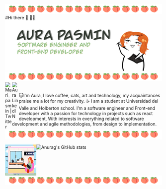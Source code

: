 <img src="https://github.com/auraPasmin/auraPasmin/blob/52c8dbf314bb832deb3afc9ebf6893b515cfaade/aura-images/momo.png" alt="momo">
<br/>
#Hi there 👋 👩‍💻
<img src="https://github.com/auraPasmin/auraPasmin/blob/b601de9fa24ff8fabcea80a3a367aa4733920b2d/aura-images/presentation-image.jpg" alt="banner Aura Pasmin">
<img src="https://github.com/auraPasmin/auraPasmin/blob/52c8dbf314bb832deb3afc9ebf6893b515cfaade/aura-images/momo.png" alt="momo">
<br/>
<a href="https://twitter.com/Mari_Pasmin">
  <img align="left" alt="Mari_pasmin | Twitter" width="22px" src="https://raw.githubusercontent.com/peterthehan/peterthehan/master/assets/twitter.svg" />
</a>
<a href="https://www.linkedin.com/in/aura-pasmin-url/">
  <img align="left" alt="Aura LinkedIN" width="22px" src="https://raw.githubusercontent.com/peterthehan/peterthehan/master/assets/linkedin.svg" />
</a>
<br/>
<br/>
🐱I'm Aura, I love coffee, cats, art and technology, my acquaintances praise me a lot for my creativity. ☕
I am a student at Universidad del Valle and Holberton school.
I’m a software engineer and Front-end developer with a passion for technology in projects such as react development, With interests in everything related to software development and agile methodologies, from design to implementation.
<br/>
<img src="https://github.com/auraPasmin/auraPasmin/blob/52c8dbf314bb832deb3afc9ebf6893b515cfaade/aura-images/momo.png" alt="momo">
<br/>

![Anurag's GitHub stats](https://github-readme-stats.vercel.app/api?username=auraPasmin&show_icons=true&theme=dracula)
<img align="left" alt="GIF" src="https://github.com/auraPasmin/auraPasmin/blob/e8acd4bcf6889d518380840f88ccefe552796250/aura-images/yo.gif?raw=true" width="100" height="100" />
<br/>

<br/>
<img src="https://github.com/auraPasmin/auraPasmin/blob/52c8dbf314bb832deb3afc9ebf6893b515cfaade/aura-images/momo.png" alt="momo">
  
<!--
**auraPasmin/auraPasmin** is a ✨ _special_ ✨ repository because its `README.md` (this file) appears on your GitHub profile.

Here are some ideas to get you started:

- 🔭 I’m currently working on ...
- 🌱 I’m currently learning ...
- 👯 I’m looking to collaborate on ...
- 🤔 I’m looking for help with ...
- 💬 Ask me about ...
- 📫 How to reach me: ...
- 😄 Pronouns: ...
- ⚡ Fun fact: ...
-->
